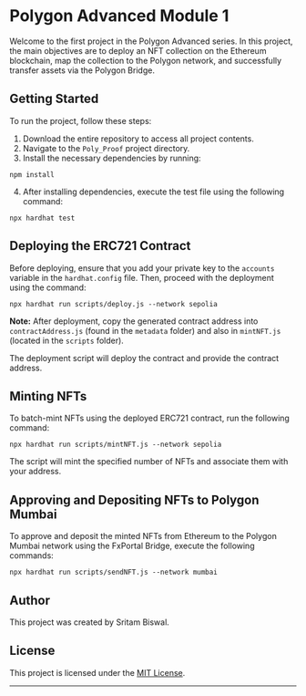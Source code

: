 # Polygon Advanced Module 1

Welcome to the first project in the Polygon Advanced series. In this project, the main objectives are to deploy an NFT collection on the Ethereum blockchain, map the collection to the Polygon network, and successfully transfer assets via the Polygon Bridge.

## Getting Started

To run the project, follow these steps:

1. Download the entire repository to access all project contents.
2. Navigate to the `Poly_Proof` project directory.
3. Install the necessary dependencies by running:

```shell
npm install
```

4. After installing dependencies, execute the test file using the following command:

```shell
npx hardhat test
```

## Deploying the ERC721 Contract

Before deploying, ensure that you add your private key to the `accounts` variable in the `hardhat.config` file. Then, proceed with the deployment using the command:

```shell
npx hardhat run scripts/deploy.js --network sepolia
```

**Note:** After deployment, copy the generated contract address into `contractAddress.js` (found in the `metadata` folder) and also in `mintNFT.js` (located in the `scripts` folder).

The deployment script will deploy the contract and provide the contract address.

## Minting NFTs

To batch-mint NFTs using the deployed ERC721 contract, run the following command:

```shell
npx hardhat run scripts/mintNFT.js --network sepolia
```

The script will mint the specified number of NFTs and associate them with your address.

## Approving and Depositing NFTs to Polygon Mumbai

To approve and deposit the minted NFTs from Ethereum to the Polygon Mumbai network using the FxPortal Bridge, execute the following commands:

```shell
npx hardhat run scripts/sendNFT.js --network mumbai
```

## Author

This project was created by Sritam Biswal.

## License

This project is licensed under the [MIT License](LICENSE). 


---

